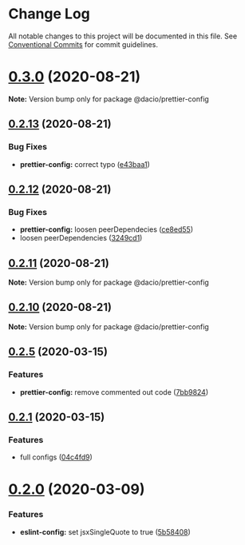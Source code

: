 # Change Log

All notable changes to this project will be documented in this file.
See [Conventional Commits](https://conventionalcommits.org) for commit guidelines.

# [0.3.0](https://github.com/dacioromero/js-config/compare/v0.2.13...v0.3.0) (2020-08-21)

**Note:** Version bump only for package @dacio/prettier-config





## [0.2.13](https://github.com/dacioromero/js-config/compare/v0.2.12...v0.2.13) (2020-08-21)


### Bug Fixes

* **prettier-config:** correct typo ([e43baa1](https://github.com/dacioromero/js-config/commit/e43baa1f2c019e728efbe520b18f1836ba944c8f))





## [0.2.12](https://github.com/dacioromero/js-config/compare/v0.2.11...v0.2.12) (2020-08-21)


### Bug Fixes

* **prettier-config:** loosen peerDependecies ([ce8ed55](https://github.com/dacioromero/js-config/commit/ce8ed5503ece6379b2af14d447933f35dab3b077))
* loosen peerDependencies ([3249cd1](https://github.com/dacioromero/js-config/commit/3249cd1fd18a79793167d50bd61726540021c52c))





## [0.2.11](https://github.com/dacioromero/js-config/compare/v0.2.10...v0.2.11) (2020-08-21)

**Note:** Version bump only for package @dacio/prettier-config





## [0.2.10](https://github.com/dacioromero/js-config/compare/v0.2.8...v0.2.10) (2020-08-21)

**Note:** Version bump only for package @dacio/prettier-config

## [0.2.5](https://github.com/dacioromero/js-config/compare/v0.2.4...v0.2.5) (2020-03-15)

### Features

- **prettier-config:** remove commented out code ([7bb9824](https://github.com/dacioromero/js-config/commit/7bb982450a7af661e60caaf26e870d9b130046b6))

## [0.2.1](https://github.com/dacioromero/js-config/compare/v0.2.0...v0.2.1) (2020-03-15)

### Features

- full configs ([04c4fd9](https://github.com/dacioromero/js-config/commit/04c4fd9e7cbd871df430cd9e91da04cb2ea43c20))

# [0.2.0](https://github.com/dacioromero/js-config/compare/v0.1.0...v0.2.0) (2020-03-09)

### Features

- **eslint-config:** set jsxSingleQuote to true ([5b58408](https://github.com/dacioromero/js-config/commit/5b584080a59fefbb0656a0f72465ba86c0c2a2eb))
